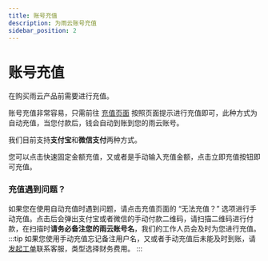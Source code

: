 ```yaml
---
title: 账号充值
description: 为雨云账号充值
sidebar_position: 2
---
```



# 账号充值
在购买雨云产品前需要进行充值。

账号充值非常容易，只需前往 [充值页面] 按照页面提示进行充值即可，此种方式为自动充值，当您付款后，钱会自动到账到您的雨云账号。

我们目前支持**支付宝**和**微信支付**两种方式。

您可以点击快速固定金额充值，又或者是手动输入充值金额，点击立即充值按钮即可充值。

### 充值遇到问题？
如果您在使用自动充值时遇到问题，请点击充值页面的 “无法充值？” 选项进行手动充值。点击后会弹出支付宝或者微信的手动付款二维码，请扫描二维码进行付款，在扫描时**请务必备注您的雨云账号名**，我们的工作人员会及时为您进行充值。
:::tip
如果您使用手动充值忘记备注用户名，又或者手动充值后未能及时到账，请[发起工单]联系客服，类型选择财务费用。
:::

[充值页面]: https://app.rainyun.com/expense/pay
[发起工单]: https://app.rainyun.com/support/workorder/create